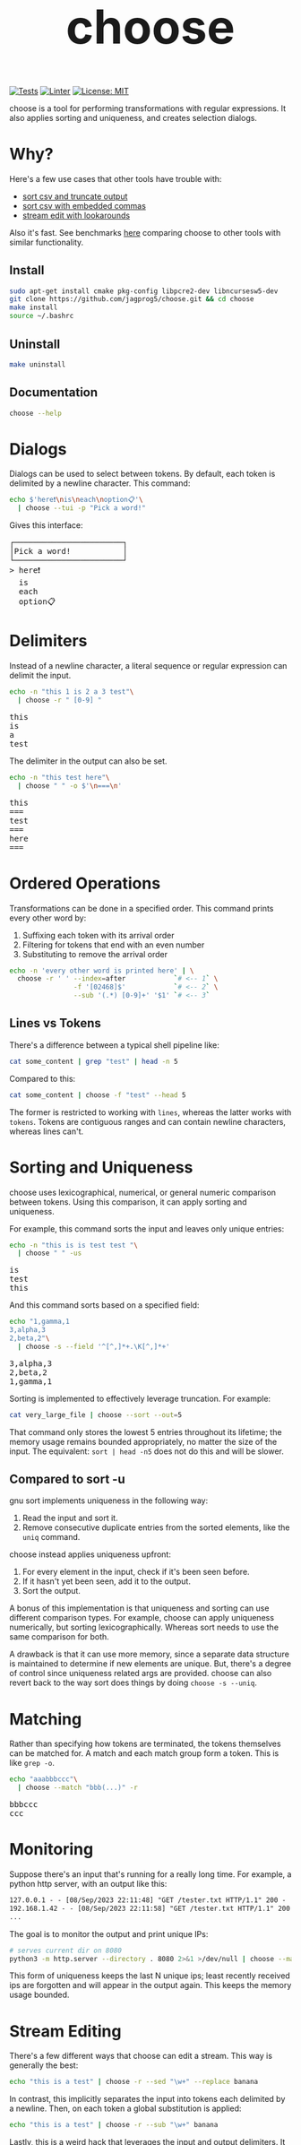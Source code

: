 <h1 align="center" style=font-size:6em>choose</h1>

[![Tests](https://github.com/jagprog5/choose/actions/workflows/tests.yml/badge.svg)](https://github.com/jagprog5/choose/actions/workflows/tests.yml)
[![Linter](https://github.com/jagprog5/choose/actions/workflows/cpp-linter.yml/badge.svg)](https://github.com/jagprog5/choose/actions/workflows/cpp-linter.yml)
[![License: MIT](https://img.shields.io/badge/License-MIT-yellow.svg)](https://opensource.org/licenses/MIT)

choose is a tool for performing transformations with regular expressions. It also applies sorting and uniqueness, and creates selection dialogs.

# Why?

Here's a few use cases that other tools have trouble with:

 - [sort csv and truncate output](https://stackoverflow.com/a/77025562/15534181)
 - [sort csv with embedded commas](https://stackoverflow.com/a/77034520/15534181)
 - [stream edit with lookarounds](https://stackoverflow.com/a/77025816/15534181)

Also it's fast. See benchmarks [here](./perf/perf.md) comparing choose to other tools with similar functionality.

## Install
```bash
sudo apt-get install cmake pkg-config libpcre2-dev libncursesw5-dev
git clone https://github.com/jagprog5/choose.git && cd choose
make install
source ~/.bashrc
```
## Uninstall
```bash
make uninstall
```
## Documentation
```bash
choose --help
```
# Dialogs
Dialogs can be used to select between tokens. By default, each token is delimited by a newline character. This command:

```bash
echo $'here❗\nis\neach\noption📋'\
  | choose --tui -p "Pick a word!"
```

Gives this interface:

<pre>
┌───────────────────────┐  
│Pick a word!           │  
└───────────────────────┘  
> here❗  
  is  
  each  
  option📋  
</pre>

# Delimiters

Instead of a newline character, a literal sequence or regular expression can delimit the input.

```bash
echo -n "this 1 is 2 a 3 test"\
  | choose -r " [0-9] "
```

<pre>
this  
is  
a  
test
</pre>  

The delimiter in the output can also be set.

```bash
echo -n "this test here"\
  | choose " " -o $'\n===\n'
```

<pre>
this
===
test
===
here
===
</pre>  

# Ordered Operations

Transformations can be done in a specified order. This command prints every other word by:

1. Suffixing each token with its arrival order
2. Filtering for tokens that end with an even number
3. Substituting to remove the arrival order

```bash
echo -n 'every other word is printed here' | \
  choose -r ' ' --index=after            `# <-- 1` \
                -f '[02468]$'            `# <-- 2` \
                --sub '(.*) [0-9]+' '$1' `# <-- 3`
```

## Lines vs Tokens

There's a difference between a typical shell pipeline like:

```bash
cat some_content | grep "test" | head -n 5
```

Compared to this:

```bash
cat some_content | choose -f "test" --head 5
```

The former is restricted to working with `lines`, whereas the latter works with `tokens`. Tokens are contiguous ranges and can contain newline characters, whereas lines can't.

# Sorting and Uniqueness

choose uses lexicographical, numerical, or general numeric comparison between tokens. Using this comparison, it can apply sorting and uniqueness.

For example, this command sorts the input and leaves only unique entries:

```bash
echo -n "this is is test test "\
  | choose " " -us
```

<pre>
is
test
this
</pre>

And this command sorts based on a specified field:

```bash
echo "1,gamma,1
3,alpha,3
2,beta,2"\
  | choose -s --field '^[^,]*+.\K[^,]*+'
```

<pre>
3,alpha,3
2,beta,2
1,gamma,1
</pre>

Sorting is implemented to effectively leverage truncation. For example:

```bash
cat very_large_file | choose --sort --out=5
```

That command only stores the lowest 5 entries throughout its lifetime; the memory usage remains bounded appropriately, no matter the size of the input. The equivalent: `sort | head -n5` does not do this and will be slower.

## Compared to sort -u

gnu sort implements uniqueness in the following way:

1. Read the input and sort it.
2. Remove consecutive duplicate entries from the sorted elements, like the `uniq` command.

choose instead applies uniqueness upfront:

1. For every element in the input, check if it's been seen before.
2. If it hasn't yet been seen, add it to the output.
3. Sort the output.

A bonus of this implementation is that uniqueness and sorting can use different comparison types. For example, choose can apply uniqueness numerically, but sorting lexicographically. Whereas sort needs to use the same comparison for both.

A drawback is that it can use more memory, since a separate data structure is maintained to determine if new elements are unique. But, there's a degree of control since uniqueness related args are provided. choose can also revert back to the way sort does things by doing `choose -s --uniq`.

# Matching

Rather than specifying how tokens are terminated, the tokens themselves can be matched for. A match and each match group form a token. This is like `grep -o`.

```bash
echo "aaabbbccc"\
  | choose --match "bbb(...)" -r
```

<pre>
bbbccc
ccc
</pre>

# Monitoring

Suppose there's an input that's running for a really long time. For example, a python http server, with an output like this:

```txt
127.0.0.1 - - [08/Sep/2023 22:11:48] "GET /tester.txt HTTP/1.1" 200 -
192.168.1.42 - - [08/Sep/2023 22:11:58] "GET /tester.txt HTTP/1.1" 200 -
...
```

The goal is to monitor the output and print unique IPs:

```bash
# serves current dir on 8080
python3 -m http.server --directory . 8080 2>&1 >/dev/null | choose --match --multiline -r "^(?>(?:\d++\.){3})\d++" --unique-limit 1000 --flush
```

This form of uniqueness keeps the last N unique ips; least recently received ips are forgotten and will appear in the output again. This keeps the memory usage bounded.

# Stream Editing

There's a few different ways that choose can edit a stream. This way is generally the best:

```bash
echo "this is a test" | choose -r --sed "\w+" --replace banana
```

In contrast, this implicitly separates the input into tokens each delimited by a newline. Then, on each token a global substitution is applied:

```bash
echo "this is a test" | choose -r --sub "\w+" banana
```

Lastly, this is a weird hack that leverages the input and output delimiters. It can be faster, but the replacement must be a literal string:

```bash
echo "this is a test" | choose -r "\w+" -o banana -d
```

## Compared to sed

choose uses [PCRE2](https://www.pcre.org/current/doc/html/pcre2syntax.html), which allows for lookarounds + various other regex features, compared to sed which allows only [sed regex](https://www.gnu.org/software/sed/manual/html_node/Regular-Expressions.html). This requires [different logic](https://www.pcre.org/current/doc/html/pcre2partial.html#SEC4) for management of the match buffer, since lookbehind bytes must be properly retained as tokens are created. Meaning sed can't match expressions like this:

```bash
echo "banana test test" | choose -r --sed '(?<!banana )test' --replace hello
```

sed works per line of the input. choose doesn't assume the distinction of lines. To emphasize a point, here is a tricky substitution which has a target that includes a newline and null character:

```bash
echo -e "this\n\0is\na\ntest" | choose -r --sed 'is\n\0is' --replace something
```

sed can't make a substitution if the target contains the delimiter (a newline character); the input is split into lines before substitution occurs, so the delimiter never makes it to the substitution logic. The way this is avoided is to use `sed -z`, which changes the delimiter from newline to null. But in this case, the target includes null too! So it can't process the input properly. One quick way of fixing this is to use `tr` to change the input before it gets to sed (by changing null to a different character), but this can lose information and lead to ambiguous cases (if the delimiter is changed to something found naturally in the input).

# ch_hist

`ch_hist` is a bash function installed with choose. It allows a previous command to be re-run, like [fzf](https://github.com/junegunn/fzf).

```txt
  git log --oneline
  top
  cat temp.txt
  git commit --amend
  git push
  clear
  cd ~/
  ls
  cd choose/
  git pull
  cd build
  rm -rf *
  cmake ..
  sudo make install
> choose -h
┌────────────────────────────────────────────────────────────────────────────────┐
│Select a line to edit then run.                                                 │
└────────────────────────────────────────────────────────────────────────────────┘
```
## Examples

```bash
ch_hist git
ch_hist hello there
```
